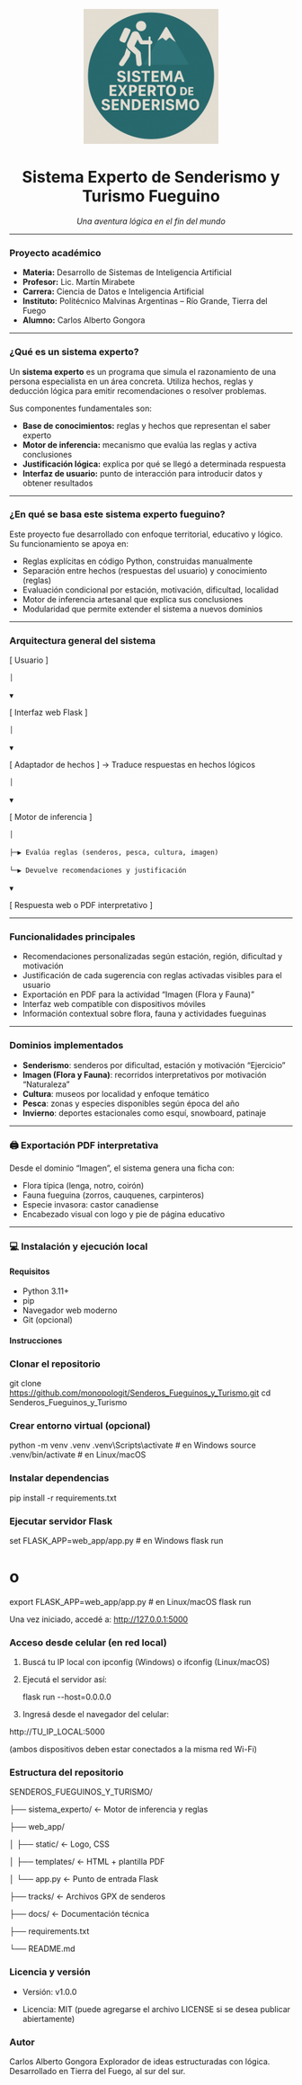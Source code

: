 <p align="center">
  <img src="web_app/static/Logo_fueguino.png" alt="Logo Fueguino" width="240"/>
</p>

<h1 align="center">Sistema Experto de Senderismo y Turismo Fueguino</h1>
<p align="center"><em>Una aventura lógica en el fin del mundo</em></p>

---

###  Proyecto académico

- **Materia:** Desarrollo de Sistemas de Inteligencia Artificial  
- **Profesor:** Lic. Martín Mirabete  
- **Carrera:** Ciencia de Datos e Inteligencia Artificial  
- **Instituto:** Politécnico Malvinas Argentinas – Río Grande, Tierra del Fuego  
- **Alumno:** Carlos Alberto Gongora  

---

###  ¿Qué es un sistema experto?

Un **sistema experto** es un programa que simula el razonamiento de una persona especialista en un área concreta. Utiliza hechos, reglas y deducción lógica para emitir recomendaciones o resolver problemas.

Sus componentes fundamentales son:

- **Base de conocimientos:** reglas y hechos que representan el saber experto  
- **Motor de inferencia:** mecanismo que evalúa las reglas y activa conclusiones  
- **Justificación lógica:** explica por qué se llegó a determinada respuesta  
- **Interfaz de usuario:** punto de interacción para introducir datos y obtener resultados  

---

###  ¿En qué se basa este sistema experto fueguino?

Este proyecto fue desarrollado con enfoque territorial, educativo y lógico. Su funcionamiento se apoya en:

-  Reglas explícitas en código Python, construidas manualmente  
-  Separación entre hechos (respuestas del usuario) y conocimiento (reglas)  
-  Evaluación condicional por estación, motivación, dificultad, localidad  
-  Motor de inferencia artesanal que explica sus conclusiones  
-  Modularidad que permite extender el sistema a nuevos dominios  

---

###  Arquitectura general del sistema

[ Usuario ]

    │ 

    ▼ 

[ Interfaz web Flask ] 

    │ 

    ▼ 

[ Adaptador de hechos ] → Traduce respuestas en hechos lógicos 

    │ 

    ▼ 

[ Motor de inferencia ] 

    │ 

    ├─▶ Evalúa reglas (senderos, pesca, cultura, imagen) 

    └─▶ Devuelve recomendaciones y justificación 

    ▼ 

[ Respuesta web o PDF interpretativo ]


---

###  Funcionalidades principales

- Recomendaciones personalizadas según estación, región, dificultad y motivación  
- Justificación de cada sugerencia con reglas activadas visibles para el usuario  
- Exportación en PDF para la actividad “Imagen (Flora y Fauna)”  
- Interfaz web compatible con dispositivos móviles  
- Información contextual sobre flora, fauna y actividades fueguinas  

---

###  Dominios implementados

- **Senderismo**: senderos por dificultad, estación y motivación “Ejercicio”  
- **Imagen (Flora y Fauna)**: recorridos interpretativos por motivación “Naturaleza”  
- **Cultura**: museos por localidad y enfoque temático  
- **Pesca**: zonas y especies disponibles según época del año  
- **Invierno**: deportes estacionales como esquí, snowboard, patinaje  

---

### 🖨 Exportación PDF interpretativa

Desde el dominio “Imagen”, el sistema genera una ficha con:

- Flora típica (lenga, notro, coirón)  
- Fauna fueguina (zorros, cauquenes, carpinteros)  
- Especie invasora: castor canadiense  
- Encabezado visual con logo y pie de página educativo  

---

### 💻 Instalación y ejecución local

#### Requisitos

- Python 3.11+  
- pip  
- Navegador web moderno  
- Git (opcional)

#### Instrucciones


### Clonar el repositorio
git clone https://github.com/monopologit/Senderos_Fueguinos_y_Turismo.git
cd Senderos_Fueguinos_y_Turismo

### Crear entorno virtual (opcional)
python -m venv .venv
.venv\Scripts\activate           # en Windows
source .venv/bin/activate       # en Linux/macOS

### Instalar dependencias
pip install -r requirements.txt

### Ejecutar servidor Flask
set FLASK_APP=web_app/app.py     # en Windows
flask run
# o
export FLASK_APP=web_app/app.py  # en Linux/macOS
flask run

Una vez iniciado, accedé a: http://127.0.0.1:5000

### Acceso desde celular (en red local)

1) Buscá tu IP local con ipconfig (Windows) o ifconfig (Linux/macOS)

2) Ejecutá el servidor así:


    flask run --host=0.0.0.0

3) Ingresá desde el navegador del celular:

http://TU_IP_LOCAL:5000

(ambos dispositivos deben estar conectados a la misma red Wi-Fi)

### Estructura del repositorio

SENDEROS_FUEGUINOS_Y_TURISMO/

├── sistema_experto/              ← Motor de inferencia y reglas

├── web_app/

│   ├── static/                   ← Logo, CSS

│   ├── templates/                ← HTML + plantilla PDF

│   └── app.py                    ← Punto de entrada Flask

├── tracks/                       ← Archivos GPX de senderos

├── docs/                         ← Documentación técnica

├── requirements.txt

└── README.md

### Licencia y versión

- Versión: v1.0.0

- Licencia: MIT (puede agregarse el archivo LICENSE si se desea publicar abiertamente)

### Autor

Carlos Alberto Gongora Explorador de ideas estructuradas con lógica. Desarrollado en Tierra del Fuego, al sur del sur.
